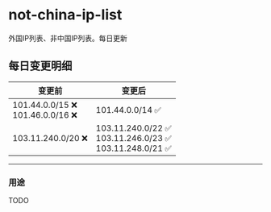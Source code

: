 # not-china-ip-list
外国IP列表、非中国IP列表。每日更新

每日变更明细
--------------------
|  变更前   | 变更后 |
|  ----  | ----  |
|  101.44.0.0/15 :x: <br> 101.46.0.0/16 :x: <br> | 101.44.0.0/14 :white_check_mark: | 
|  103.11.240.0/20 :x:  | 103.11.240.0/22 :white_check_mark: <br> 103.11.246.0/23 :white_check_mark: <br> 103.11.248.0/21 :white_check_mark: <br>  | 

--------------------
### 用途
TODO
